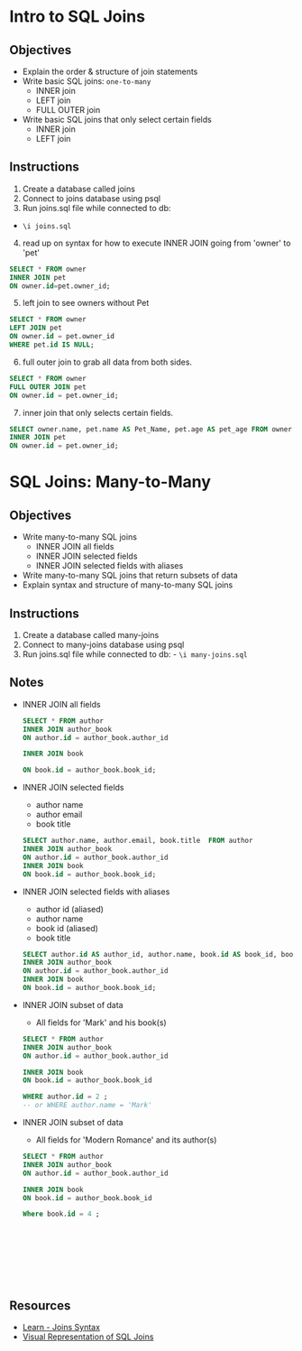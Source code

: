 # Intro to SQL Joins

## Objectives

* Explain the order & structure of join statements
* Write basic SQL joins: `one-to-many`
  - INNER join
  - LEFT join
  - FULL OUTER join
* Write basic SQL joins that only select certain fields
  - INNER join
  - LEFT join

## Instructions

1. Create a database called joins
2. Connect to joins database using psql
3. Run joins.sql file while connected to db:
  - `\i joins.sql`
4. read up on syntax for how to execute INNER JOIN going from 'owner' to 'pet'
  ```SQL
  SELECT * FROM owner
  INNER JOIN pet
  ON owner.id=pet.owner_id;
  ```

5. left join to see owners without Pet
  ```sql
  SELECT * FROM owner
  LEFT JOIN pet
  ON owner.id = pet.owner_id
  WHERE pet.id IS NULL;
  ```
6. full outer join to grab all data from both sides.

  ```sql
  SELECT * FROM owner
  FULL OUTER JOIN pet
  ON owner.id = pet.owner_id;
  ```

7. inner join that only selects certain fields.

  ```sql
  SELECT owner.name, pet.name AS Pet_Name, pet.age AS pet_age FROM owner
  INNER JOIN pet
  ON owner.id = pet.owner_id;
  ```



# SQL Joins: Many-to-Many

## Objectives

  * Write many-to-many SQL joins
    - INNER JOIN all fields
    - INNER JOIN selected fields
    - INNER JOIN selected fields with aliases
  * Write many-to-many SQL joins that return subsets of data
  * Explain syntax and structure of many-to-many SQL joins

## Instructions

  1. Create a database called many-joins
  2. Connect to many-joins database using psql
  3. Run joins.sql file while connected to db:
    - `\i many-joins.sql`

## Notes

  * INNER JOIN all fields

    ```sql
    SELECT * FROM author
    INNER JOIN author_book
    ON author.id = author_book.author_id

    INNER JOIN book

    ON book.id = author_book.book_id;

    ```

  * INNER JOIN selected fields
    - author name
    - author email
    - book title

    ```sql
    SELECT author.name, author.email, book.title  FROM author
    INNER JOIN author_book
    ON author.id = author_book.author_id
    INNER JOIN book
    ON book.id = author_book.book_id;
    ```

  * INNER JOIN selected fields with aliases
    - author id (aliased)
    - author name
    - book id (aliased)
    - book title
    ```sql
    SELECT author.id AS author_id, author.name, book.id AS book_id, book.title FROM author
    INNER JOIN author_book
    ON author.id = author_book.author_id
    INNER JOIN book
    ON book.id = author_book.book_id;
    ```

  * INNER JOIN subset of data
    - All fields for 'Mark' and his book(s)
    ```sql
    SELECT * FROM author
    INNER JOIN author_book
    ON author.id = author_book.author_id

    INNER JOIN book
    ON book.id = author_book.book_id

    WHERE author.id = 2 ;
    -- or WHERE author.name = 'Mark'
    
    ```


  * INNER JOIN subset of data
    - All fields for 'Modern Romance' and its author(s)
    ```sql
    SELECT * FROM author
    INNER JOIN author_book
    ON author.id = author_book.author_id

    INNER JOIN book
    ON book.id = author_book.book_id

    Where book.id = 4 ;










## Resources

* [Learn - Joins Syntax](https://github.com/gSchool/sql-curriculum/blob/master/Joins.md#joins---syntax)
* [Visual Representation of SQL Joins](https://www.codeproject.com/Articles/33052/Visual-Representation-of-SQL-Joins)
